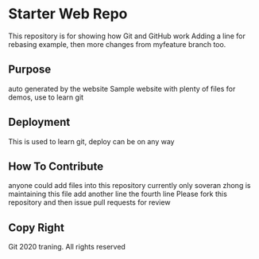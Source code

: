 # Starter Web Repo

This repository is for showing how Git and GitHub work
Adding a line for rebasing example, then more changes from myfeature branch too.

## Purpose

auto generated by the website
Sample website with plenty of files for demos, use to learn git

## Deployment

This is used to learn git, deploy can be on any way

## How To Contribute

anyone could add files into this repository
currently only soveran zhong is maintaining this file
add another line
the fourth line
Please fork this repository and then issue pull requests for review


## Copy Right
Git 2020 traning. All rights reserved
